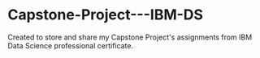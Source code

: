 # Capstone-Project---IBM-DS
Created to store and share my Capstone Project's assignments from IBM Data Science professional certificate.
